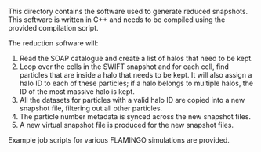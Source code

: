 This directory contains the software used to generate reduced snapshots.
This software is written in C++ and needs to be compiled using the provided
compilation script.

The reduction software will:
 1. Read the SOAP catalogue and create a list of halos that need to be kept.
 2. Loop over the cells in the SWIFT snapshot and for each cell, find particles
    that are inside a halo that needs to be kept. It will also assign a halo ID
    to each of these particles; if a halo belongs to multiple halos, the ID of
    the most massive halo is kept.
 3. All the datasets for particles with a valid halo ID are copied into a new
    snapshot file, filtering out all other particles.
 4. The particle number metadata is synced across the new snapshot files.
 5. A new virtual snapshot file is produced for the new snapshot files.

Example job scripts for various FLAMINGO simulations are provided.
